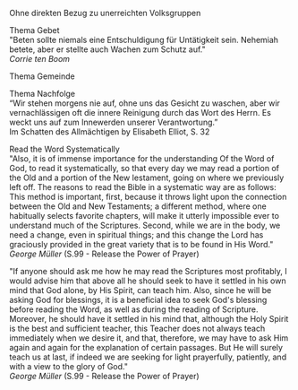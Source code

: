 Ohne direkten Bezug zu unerreichten Volksgruppen

Thema Gebet  
"Beten sollte niemals eine Entschuldigung für Untätigkeit sein. Nehemiah betete, aber er stellte auch Wachen zum Schutz auf."  
*Corrie ten Boom*  

Thema Gemeinde

Thema Nachfolge  
“Wir stehen morgens nie auf, ohne uns das Gesicht zu waschen, aber wir vernachlässigen oft die innere Reinigung durch das Wort des Herrn. Es weckt uns auf zum Innewerden unserer Verantwortung.”  
Im Schatten des Allmächtigen by Elisabeth Elliot, S. 32  

Read the Word Systematically  
"Also, it is of immense importance for the understanding Of the Word of God, to read it systematically, so that every day we may read a portion of the Old and a portion of the New Iestament, going on where we previously left off. The reasons to read the Bible in a systematic way are as follows: This method is important, first, because it throws light upon the connection between the Old and New Testaments; a different method, where one habitually selects favorite chapters, will make it utterly impossible ever to understand much of the Scriptures. Second, while we are in the body, we need a change, even in spiritual things; and this change the Lord has graciously provided in the great variety that is to be found in His Word."
*George Müller* (S.99 - Release the Power of Prayer)  

"If anyone should ask me how he may read the Scriptures most profitably, I would advise him that above all he should seek to have it settled in his own mind that God alone, by His Spirit, can teach him. Also, since he will be asking God for blessings, it is a beneficial idea to seek God's blessing before reading the Word, as well as during the reading of Scripture. Moreover, he should have it settled in his mind that, although the Holy Spirit is the best and sufficient teacher, this Teacher does not always teach immediately when we desire it, and that, therefore, we may have to ask Him again and again for the explanation of certain passages. But He will surely teach us at last, if indeed we are seeking for light prayerfully, patiently, and with a view to the glory of God."  
*George Müller* (S.99 - Release the Power of Prayer)  
